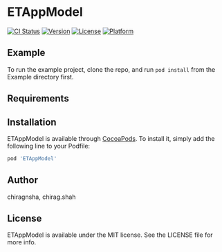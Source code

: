 # ETAppModel

[![CI Status](https://img.shields.io/travis/chiragnsha/ETAppModel.svg?style=flat)](https://travis-ci.org/chiragnsha/ETAppModel)
[![Version](https://img.shields.io/cocoapods/v/ETAppModel.svg?style=flat)](https://cocoapods.org/pods/ETAppModel)
[![License](https://img.shields.io/cocoapods/l/ETAppModel.svg?style=flat)](https://cocoapods.org/pods/ETAppModel)
[![Platform](https://img.shields.io/cocoapods/p/ETAppModel.svg?style=flat)](https://cocoapods.org/pods/ETAppModel)

## Example

To run the example project, clone the repo, and run `pod install` from the Example directory first.

## Requirements

## Installation

ETAppModel is available through [CocoaPods](https://cocoapods.org). To install
it, simply add the following line to your Podfile:

```ruby
pod 'ETAppModel'
```

## Author

chiragnsha, chirag.shah

## License

ETAppModel is available under the MIT license. See the LICENSE file for more info.
